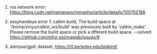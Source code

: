 1. ros network error: https://blog.csdn.net/nanianwochengshui/article/details/105702188

2. easyhandeye error 1: catkin build, The build space at '/home/xinyu/catkin_ws/build' was previously built by 'catkin_make'. Please remove the build space or pick a dfferent build space. --solved: https://github.com/ethz-asl/maplab/issues/9

3. atenpas/gpd: dataset, https://rll.berkeley.edu/bigbird/
